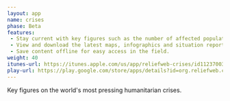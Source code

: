 ```yaml
---
layout: app
name: crises
phase: Beta
features:
 - Stay current with key figures such as the number of affected population and funding status.
 - View and download the latest maps, infographics and situation reports.
 - Save content offline for easy access in the field.
weight: 40
itunes-url: https://itunes.apple.com/us/app/reliefweb-crises/id1123700391?ls=1&mt=8
play-url: https://play.google.com/store/apps/details?id=org.reliefweb.crises
---
```


Key figures on the world's most pressing humanitarian crises.
